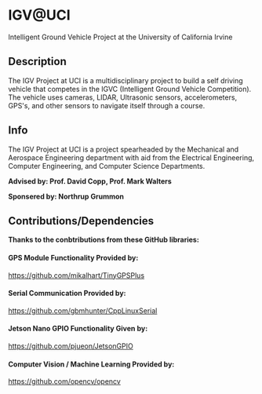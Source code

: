 # IGV@UCI
Intelligent Ground Vehicle Project at the University of California Irvine

## Description
The IGV Project at UCI is a multidisciplinary project to build a self driving vehicle that competes in the IGVC (Intelligent Ground Vehicle Competition). The vehicle uses cameras, LIDAR, Ultrasonic sensors, accelerometers, GPS's, and other sensors to navigate itself through a course.     
## Info
The IGV Project at UCI is a project spearheaded by the Mechanical and Aerospace Engineering department with aid from the Electrical Engineering, Computer Engineering, and Computer Science Departments.

**Advised by: Prof. David Copp, Prof. Mark Walters**

**Sponsered by: Northrup Grummon**

## Contributions/Dependencies

__Thanks to the conbtributions from these GitHub libraries:__
#### GPS Module Functionality Provided by:
https://github.com/mikalhart/TinyGPSPlus

#### Serial Communication Provided by:
https://github.com/gbmhunter/CppLinuxSerial

#### Jetson Nano GPIO Functionality Given by:
https://github.com/pjueon/JetsonGPIO

#### Computer Vision / Machine Learning Provided by:
https://github.com/opencv/opencv



